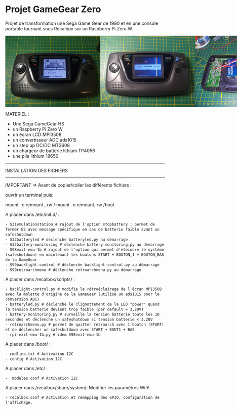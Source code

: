 # Projet GameGear Zero

Projet de transformation une Sega Game Gear de 1990 et en une console portable tournant sous Recalbox sur un Raspberry Pi Zero W.

<div style="display: flex;">
<img width="300px" src="photos/IMG_20210103_134321.jpg"/>
<img width="300px" src="photos/gg03.jpg"/>
<img width="300px" src="photos/IMG_20201129_095449.jpg"/>
<img width="300px" src="photos/IMG_20201231_174538.jpg"/>
<img width="300px" src="photos/IMG_20201231_174545.jpg"/>
</div>

MATERIEL :

- Une Sega GameGear HS
- un Raspberry Pi Zero W
- un écran LCD MPI3508
- un convertisseur ADC ads1015
- un step up DC/DC MT3608
- un chargeur de batterie lithium TP4056
- une pile lithium 18650

**************************************************************
   INSTALLATION DES FICHIERS 
**************************************************************

IMPORTANT => Avant de copier/coller les différents fichiers : 

ouvrir un terminal puis:  

mount -o remount , rw /
mount -o remount, rw /boot

A placer dans /etc/init.d/ :

	- S31emulationstation # rajout de l'option stopbattery : permet de fermer ES avec message spécifique en cas de batterie faible avant un safeshutdown
	- S32batteryled # déclenche batteryled.py au démarrage
	- S32battery-monitoring # déclenche battery-monitoring.py au démarrage
	- S98exit-emu-1b # rajout de l'option qui permet d'éteindre le système (safeshutdown) en maintenant les boutons START + BOUTON_1 + BOUTON_BAS de la GameGear
	- S99backlight-control # déclenche backlight-control.py au démarrage
	- S99retroarchmenu # déclenche retroarchmenu.py au démarrage

A placer dans /recalbox/scripts/ :

	- backlight-control.py # modifie le rétroéclairage de l'écran MPI3508 avec la molette d'origine de la GameGear (utilise un ads1015 pour la conversion ADC)
	- batteryled.py # déclenche le clignottement de la LED "power" quand la tension batterie devient trop faible (par default = 3.29V)
	- battery-monitoring.py # surveille la tension batterie toute les 10 secondes et déclenche un safeshutdown si tension batterie < 3.20V
	- retroarchmenu.py # permet de quitter retroarch avec 1 bouton (START) et de déclencher un safeshutdown avec START + BOUT1 + BAS
	- rpi-exit-emu-1b.py # idem S98exit-emu-1b

A placer dans /boot/ :

	- cmdline.txt # Activation I2C
	- config # Activation I2C

A placer dans /etc/ :

	-  modules.conf # Activation I2C

A placer dans /recalbox/share/system/:
Modifier les paramètres Wifi!

	- recalbox.conf # Activation et remapping des GPIO, configuration de l'affichage.

